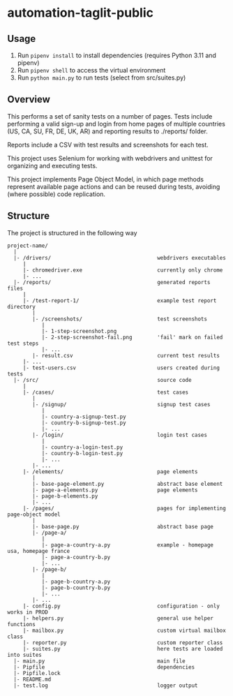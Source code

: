 # automation-taglit-public

## Usage
1. Run `pipenv install` to install dependencies (requires Python 3.11 and pipenv)
2. Run `pipenv shell` to access the virtual environment
3. Run `python main.py` to run tests (select from src/suites.py)

## Overview
This performs a set of sanity tests on a number of pages. Tests include performing a valid sign-up and login from home pages of multiple countries (US, CA, SU, FR, DE, UK, AR) and reporting results to ./reports/ folder.

Reports include a CSV with test results and screenshots for each test.

This project uses Selenium for working with webdrivers and unittest for organizing and executing tests.

This project implements Page Object Model, in which page methods represent available page actions and can be reused during tests, avoiding (where possible) code replication.

## Structure
The project is structured in the following way

```
project-name/
  |
  |- /drivers/                                  webdrivers executables
     |
     |- chromedriver.exe                        currently only chrome
     |- ...
  |- /reports/                                  generated reports files
     |
     |- /test-report-1/                         example test report directory
        |
        |- /screenshots/                        test screenshots
           |
           |- 1-step-screenshot.png
           |- 2-step-screenshot-fail.png        'fail' mark on failed test steps
           |- ...
        |- result.csv                           current test results
     |- ...
     |- test-users.csv                          users created during tests
  |- /src/                                      source code
     |
     |- /cases/                                 test cases
        |
        |- /signup/                             signup test cases
           |
           |- country-a-signup-test.py
           |- country-b-signup-test.py
           |- ...
        |- /login/                              login test cases
           |
           |- country-a-login-test.py
           |- country-b-login-test.py
           |- ...
        |- ...
     |- /elements/                              page elements
        |
        |- base-page-element.py                 abstract base element
        |- page-a-elements.py                   page elements
        |- page-b-elements.py                   
        |- ...
     |- /pages/                                 pages for implementing page-object model
        |
        |- base-page.py                         abstract base page
        |- /page-a/
           |
           |- page-a-country-a.py               example - homepage usa, homepage france
           |- page-a-country-b.py
           |- ...
        |- /page-b/
           |
           |- page-b-country-a.py
           |- page-b-country-b.py
           |- ...
        |- ...
     |- config.py                               configuration - only works in PROD
     |- helpers.py                              general use helper functions
     |- mailbox.py                              custom virtual mailbox class
     |- reporter.py                             custom reporter class
     |- suites.py                               here tests are loaded into suites
  |- main.py                                    main file
  |- Pipfile                                    dependencies
  |- Pipfile.lock                               
  |- README.md
  |- test.log                                   logger output
```

